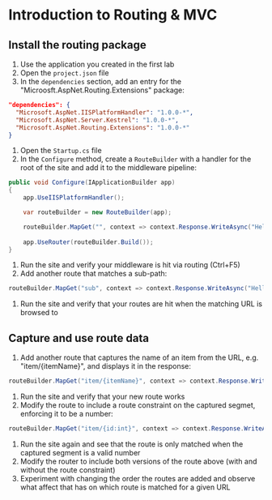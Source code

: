 # Introduction to Routing & MVC

## Install the routing package
1. Use the application you created in the first lab
1. Open the `project.json` file
1. In the `dependencies` section, add an entry for the "Microosft.AspNet.Routing.Extensions" package:

  ``` JSON
  "dependencies": {
    "Microsoft.AspNet.IISPlatformHandler": "1.0.0-*",
    "Microsoft.AspNet.Server.Kestrel": "1.0.0-*",
    "Microsoft.AspNet.Routing.Extensions": "1.0.0-*"
  }
  ```
1. Open the `Startup.cs` file
1. In the `Configure` method, create a `RouteBuilder` with a handler for the root of the site and add it to the middleware pipeline:
  
  ``` c#
  public void Configure(IApplicationBuilder app)
  {
      app.UseIISPlatformHandler();

      var routeBuilder = new RouteBuilder(app);

      routeBuilder.MapGet("", context => context.Response.WriteAsync("Hello from Routing!"));
            
      app.UseRouter(routeBuilder.Build());
  }
  ```
1. Run the site and verify your middleware is hit via routing (Ctrl+F5)
1. Add another route that matches a sub-path:
  
  ``` c#
  routeBuilder.MapGet("sub", context => context.Response.WriteAsync("Hello from sub!"));
  ```
1. Run the site and verify that your routes are hit when the matching URL is browsed to

## Capture and use route data
1. Add another route that captures the name of an item from the URL, e.g. "item/{itemName}", and displays it in the response:
  
  ``` c#
  routeBuilder.MapGet("item/{itemName}", context => context.Response.WriteAsync($"Item: {context.GetRouteValue("itemName")}"));
  ```
1. Run the site and verify that your new route works
1. Modify the route to include a route constraint on the captured segmet, enforcing it to be a number:
  
  ``` c#
  routeBuilder.MapGet("item/{id:int}", context => context.Response.WriteAsync($"Item ID: {context.GetRouteValue("id")}"));
  ```
1. Run the site again and see that the route is only matched when the captured segment is a valid number
1. Modify the router to include both versions of the route above (with and without the route constraint)
1. Experiment with changing the order the routes are added and observe what affect that has on which route is matched for a given URL

